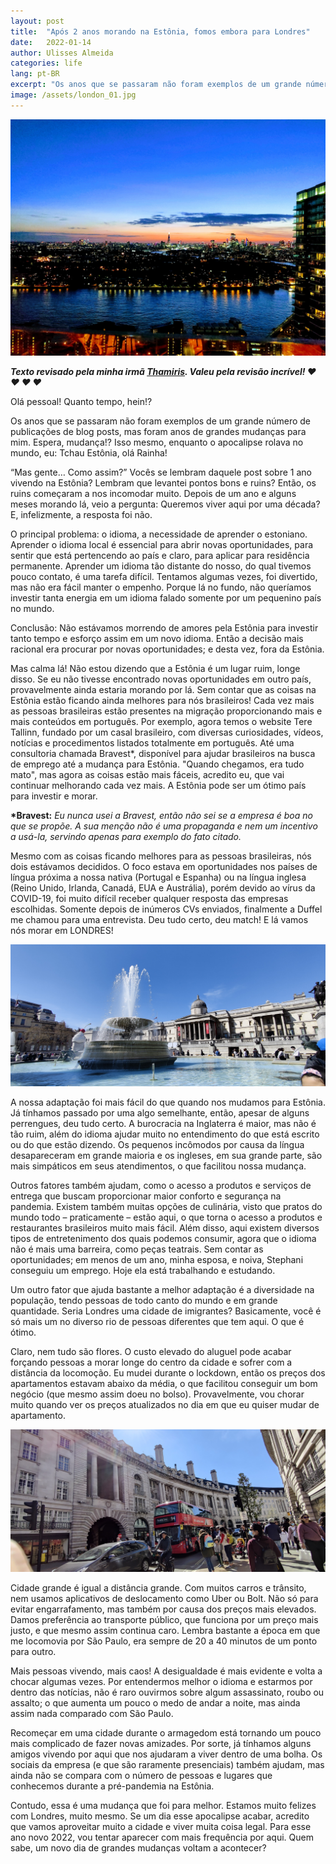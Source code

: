 ```yaml
---
layout: post
title:  "Após 2 anos morando na Estônia, fomos embora para Londres"
date:   2022-01-14
author: Ulisses Almeida
categories: life
lang: pt-BR
excerpt: "Os anos que se passaram não foram exemplos de um grande número de publicações de blog posts, mas foram anos de grandes mudanças para mim. Espera, mudança!? Isso mesmo, enquanto o apocalipse rolava no mundo, eu: Tchau Estônia, olá Rainha!"
image: /assets/london_01.jpg
---
```


![london_01](/assets/london_01.jpg)

__*Texto revisado pela minha irmã [Thamiris](https://twitter.com/missdracaryz). Valeu pela revisão incrível! ❤️ ❤️ ❤️ ❤️*__

Olá pessoal! Quanto tempo, hein!?

Os anos que se passaram não foram exemplos de um grande número de publicações de blog posts, mas foram anos de grandes mudanças para mim. Espera, mudança!? Isso mesmo, enquanto o apocalipse rolava no mundo, eu: Tchau Estônia, olá Rainha!

“Mas gente… Como assim?” Vocês se lembram daquele post sobre 1 ano vivendo na Estônia? Lembram que levantei pontos bons e ruins? Então, os ruins começaram a nos incomodar muito. Depois de um ano e alguns meses morando lá, veio a pergunta: Queremos viver aqui por uma década? E, infelizmente, a resposta foi não.

O principal problema: o idioma, a necessidade de aprender o estoniano. Aprender o idioma local é essencial para abrir novas oportunidades, para sentir que está pertencendo ao país e claro, para aplicar para residência permanente. Aprender um idioma tão distante do nosso, do qual tivemos pouco contato, é uma tarefa difícil. Tentamos algumas vezes, foi divertido, mas não era fácil manter o empenho. Porque lá no fundo, não queríamos investir tanta energia em um idioma falado somente por um pequenino país no mundo.

Conclusão: Não estávamos morrendo de amores pela Estônia para investir tanto tempo e esforço assim em um novo idioma. Então a decisão mais racional era procurar por novas oportunidades; e desta vez, fora da Estônia.

Mas calma lá! Não estou dizendo que a Estônia é um lugar ruim, longe disso. Se eu não tivesse encontrado novas oportunidades em outro país, provavelmente ainda estaria morando por lá. Sem contar que as coisas na Estônia estão ficando ainda melhores para nós brasileiros! Cada vez mais as pessoas brasileiras estão presentes na migração proporcionando mais e mais conteúdos em português. Por exemplo, agora temos o website Tere Tallinn, fundado por um casal brasileiro, com diversas curiosidades, vídeos, notícias e procedimentos listados totalmente em português. Até uma consultoria chamada Bravest*, disponível para ajudar brasileiros na busca de emprego até a mudança para Estônia. "Quando chegamos, era tudo mato", mas agora as coisas estão mais fáceis, acredito eu, que vai continuar melhorando cada vez mais. A Estônia pode ser um ótimo país para investir e morar.

__\*Bravest:__ *Eu nunca usei a Bravest, então não sei se a empresa é boa no que se propõe. A sua menção não é uma propaganda e nem um incentivo a usá-la, servindo apenas para exemplo do fato citado.*

Mesmo com as coisas ficando melhores para as pessoas brasileiras, nós dois estávamos decididos. O foco estava em oportunidades nos países de língua próxima a nossa nativa (Portugal e Espanha) ou na língua inglesa (Reino Unido, Irlanda, Canadá, EUA e Austrália), porém devido ao vírus da COVID-19, foi muito difícil receber qualquer resposta das empresas escolhidas. Somente depois de inúmeros CVs enviados, finalmente a Duffel me chamou para uma entrevista. Deu tudo certo, deu match! E lá vamos nós morar em LONDRES!

![london_03](/assets/london_03.jpg)

A nossa adaptação foi mais fácil do que quando nos mudamos para Estônia. Já tínhamos passado por uma algo semelhante, então, apesar de alguns perrengues, deu tudo certo. A burocracia na Inglaterra é maior, mas não é tão ruim, além do idioma ajudar muito no entendimento do que está escrito ou do que estão dizendo. Os pequenos incômodos por causa da língua desapareceram em grande maioria e os ingleses, em sua grande parte, são mais simpáticos em seus atendimentos, o que facilitou nossa mudança.

Outros fatores também ajudam, como o acesso a produtos e serviços de entrega que buscam proporcionar maior conforto e segurança na pandemia. Existem também muitas opções de culinária, visto que pratos do mundo todo – praticamente – estão aqui, o que torna o acesso a produtos e restaurantes brasileiros muito mais fácil. Além disso, aqui existem diversos tipos de entretenimento dos quais podemos consumir, agora que o idioma não é mais uma barreira, como peças teatrais. Sem contar as oportunidades; em menos de um ano, minha esposa, e noiva, Stephani conseguiu um emprego. Hoje ela está trabalhando e estudando.

Um outro fator que ajuda bastante a melhor adaptação é a diversidade na população, tendo pessoas de todo canto do mundo e em grande quantidade. Seria Londres uma cidade de imigrantes? Basicamente, você é só mais um no diverso rio de pessoas diferentes que tem aqui. O que é ótimo.

Claro, nem tudo são flores. O custo elevado do aluguel pode acabar forçando pessoas a morar longe do centro da cidade e sofrer com a distância da locomoção. Eu mudei durante o lockdown, então os preços dos apartamentos estavam abaixo da média, o que facilitou conseguir um bom negócio (que mesmo assim doeu no bolso). Provavelmente, vou chorar muito quando ver os preços atualizados no dia em que eu quiser mudar de apartamento.

![london_02](/assets/london_02.jpg)

Cidade grande é igual a distância grande. Com muitos carros e trânsito, nem usamos aplicativos de deslocamento como Uber ou Bolt. Não só para evitar engarrafamento, mas também por causa dos preços mais elevados. Damos preferência ao transporte público, que funciona por um preço mais justo, e que mesmo assim continua caro. Lembra bastante a época em que me locomovia por São Paulo, era sempre de 20 a 40 minutos de um ponto para outro.

Mais pessoas vivendo, mais caos! A desigualdade é mais evidente e volta a chocar algumas vezes. Por entendermos melhor o idioma e estarmos por dentro das notícias, não é raro ouvirmos sobre algum assassinato, roubo ou assalto; o que aumenta um pouco o medo de andar a noite, mas ainda assim nada comparado com São Paulo.

Recomeçar em uma cidade durante o armagedom está tornando um pouco mais complicado de fazer novas amizades. Por sorte, já tínhamos alguns amigos vivendo por aqui que nos ajudaram a viver dentro de uma bolha. Os sociais da empresa (e que são raramente presenciais) também ajudam, mas ainda não se compara com o número de pessoas e lugares que conhecemos durante a pré-pandemia na Estônia.

Contudo, essa é uma mudança que foi para melhor. Estamos muito felizes com Londres, muito mesmo. Se um dia esse apocalipse acabar, acredito que vamos aproveitar muito a cidade e viver muita coisa legal. Para esse ano novo 2022, vou tentar aparecer com mais frequência por aqui. Quem sabe, um novo dia de grandes mudanças voltam a acontecer?

